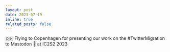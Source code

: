 ```yaml
---
layout: post
date: 2023-07-19
inline: true
related_posts: false
---
```


🇩🇰 Flying to Copenhagen for presenting our work on the #TwitterMigration to Mastodon 🐘 at IC2S2 2023